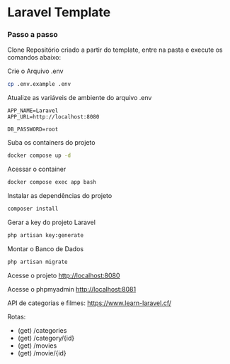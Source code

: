 
# Laravel Template

### Passo a passo
Clone Repositório criado a partir do template, entre na pasta e execute os comandos abaixo:

Crie o Arquivo .env
```sh
cp .env.example .env
```


Atualize as variáveis de ambiente do arquivo .env
```dosini
APP_NAME=Laravel
APP_URL=http://localhost:8080

DB_PASSWORD=root
```


Suba os containers do projeto
```sh
docker compose up -d
```


Acessar o container
```sh
docker compose exec app bash
```


Instalar as dependências do projeto
```sh
composer install
```


Gerar a key do projeto Laravel
```sh
php artisan key:generate
```

Montar o Banco de Dados
```sh
php artisan migrate
```


Acesse o projeto
[http://localhost:8080](http://localhost:8080)

Acesse o phpmyadmin
[http://localhost:8081](http://localhost:8081)

API de categorias e filmes:
https://www.learn-laravel.cf/

Rotas:
- (get) /categories
- (get) /category/{id}
- (get) /movies
- (get) /movie/{id}
